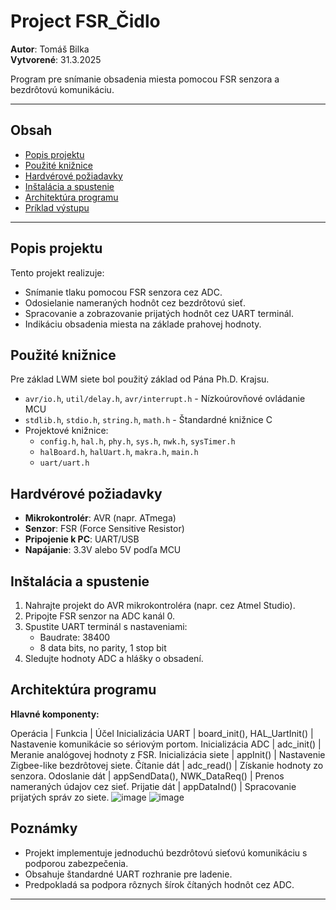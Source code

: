 # Project FSR_Čidlo

**Autor**: Tomáš Bilka  
**Vytvorené**: 31.3.2025  

Program pre snímanie obsadenia miesta pomocou FSR senzora a bezdrôtovú komunikáciu.

---

## Obsah

- [Popis projektu](#popis-projektu)
- [Použité knižnice](#použité-knižnice)
- [Hardvérové požiadavky](#hardvérové-požiadavky)
- [Inštalácia a spustenie](#inštalácia-a-spustenie)
- [Architektúra programu](#architektúra-programu)
- [Príklad výstupu](#príklad-výstupu)

---

## Popis projektu

Tento projekt realizuje:
- Snímanie tlaku pomocou FSR senzora cez ADC.
- Odosielanie nameraných hodnôt cez bezdrôtovú sieť.
- Spracovanie a zobrazovanie prijatých hodnôt cez UART terminál.
- Indikáciu obsadenia miesta na základe prahovej hodnoty.

## Použité knižnice
Pre základ LWM siete bol použitý základ od Pána Ph.D. Krajsu. 
- `avr/io.h`, `util/delay.h`, `avr/interrupt.h` - Nízkoúrovňové ovládanie MCU
- `stdlib.h`, `stdio.h`, `string.h`, `math.h` - Štandardné knižnice C
- Projektové knižnice:
  - `config.h`, `hal.h`, `phy.h`, `sys.h`, `nwk.h`, `sysTimer.h`
  - `halBoard.h`, `halUart.h`, `makra.h`, `main.h`
  - `uart/uart.h`

## Hardvérové požiadavky

- **Mikrokontrolér**: AVR (napr. ATmega)
- **Senzor**: FSR (Force Sensitive Resistor)
- **Pripojenie k PC**: UART/USB
- **Napájanie**: 3.3V alebo 5V podľa MCU

## Inštalácia a spustenie

1. Nahrajte projekt do AVR mikrokontroléra (napr. cez Atmel Studio).
2. Pripojte FSR senzor na ADC kanál 0.
3. Spustite UART terminál s nastaveniami:
   - Baudrate: 38400
   - 8 data bits, no parity, 1 stop bit
4. Sledujte hodnoty ADC a hlášky o obsadení.

## Architektúra programu

**Hlavné komponenty:**

Operácia | Funkcia | Účel
Inicializácia UART | board_init(), HAL_UartInit() | Nastavenie komunikácie so sériovým portom.
Inicializácia ADC | adc_init() | Meranie analógovej hodnoty z FSR.
Inicializácia siete | appInit() | Nastavenie Zigbee-like bezdrôtovej siete.
Čítanie dát | adc_read() | Získanie hodnoty zo senzora.
Odoslanie dát | appSendData(), NWK_DataReq() | Prenos nameraných údajov cez sieť.
Prijatie dát | appDataInd() | Spracovanie prijatých správ zo siete.
![image](https://github.com/user-attachments/assets/dd068fa2-c434-4c3f-98f4-3f16761f0212)
![image](https://github.com/user-attachments/assets/a616632e-ac55-473d-b375-941f1e34faa1)

## Poznámky

- Projekt implementuje jednoduchú bezdrôtovú sieťovú komunikáciu s podporou zabezpečenia.
- Obsahuje štandardné UART rozhranie pre ladenie.
- Predpokladá sa podpora rôznych šírok čítaných hodnôt cez ADC.

---

